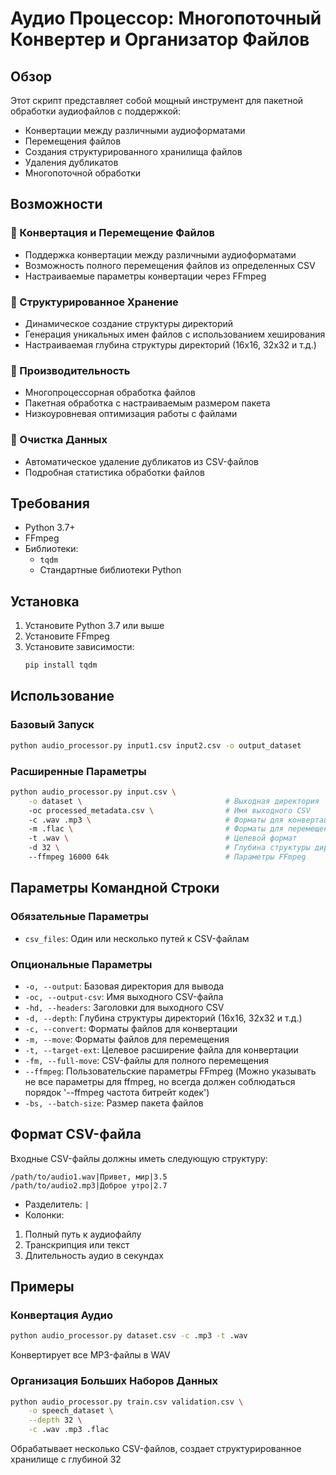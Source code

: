 # Аудио Процессор: Многопоточный Конвертер и Организатор Файлов

## Обзор

Этот скрипт представляет собой мощный инструмент для пакетной обработки аудиофайлов с поддержкой:
- Конвертации между различными аудиоформатами
- Перемещения файлов
- Создания структурированного хранилища файлов
- Удаления дубликатов
- Многопоточной обработки

## Возможности

### 🔄 Конвертация и Перемещение Файлов
- Поддержка конвертации между различными аудиоформатами
- Возможность полного перемещения файлов из определенных CSV
- Настраиваемые параметры конвертации через FFmpeg

### 📂 Структурированное Хранение
- Динамическое создание структуры директорий
- Генерация уникальных имен файлов с использованием хеширования
- Настраиваемая глубина структуры директорий (16x16, 32x32 и т.д.)

### 🚀 Производительность
- Многопроцессорная обработка файлов
- Пакетная обработка с настраиваемым размером пакета
- Низкоуровневая оптимизация работы с файлами

### 🧹 Очистка Данных
- Автоматическое удаление дубликатов из CSV-файлов
- Подробная статистика обработки файлов

## Требования

- Python 3.7+
- FFmpeg
- Библиотеки:
  - `tqdm`
  - Стандартные библиотеки Python

## Установка

1. Установите Python 3.7 или выше
2. Установите FFmpeg
3. Установите зависимости:
   ```bash
   pip install tqdm
   ```

## Использование

### Базовый Запуск

```bash
python audio_processor.py input1.csv input2.csv -o output_dataset
```

### Расширенные Параметры

```bash
python audio_processor.py input.csv \
    -o dataset \                                # Выходная директория
    -oc processed_metadata.csv \                # Имя выходного CSV
    -c .wav .mp3 \                              # Форматы для конвертации
    -m .flac \                                  # Форматы для перемещения
    -t .wav \                                   # Целевой формат
    -d 32 \                                     # Глубина структуры директорий
    --ffmpeg 16000 64k                          # Параметры FFmpeg
```

## Параметры Командной Строки

### Обязательные Параметры
- `csv_files`: Один или несколько путей к CSV-файлам

### Опциональные Параметры
- `-o, --output`: Базовая директория для вывода
- `-oc, --output-csv`: Имя выходного CSV-файла
- `-hd, --headers`: Заголовки для выходного CSV
- `-d, --depth`: Глубина структуры директорий (16x16, 32x32 и т.д.)
- `-c, --convert`: Форматы файлов для конвертации
- `-m, --move`: Форматы файлов для перемещения
- `-t, --target-ext`: Целевое расширение файла для конвертации
- `-fm, --full-move`: CSV-файлы для полного перемещения
- `--ffmpeg`: Пользовательские параметры FFmpeg (Можно указывать не все параметры 
  для ffmpeg, но всегда должен соблюдаться порядок '--ffmpeg частота битрейт кодек')
- `-bs, --batch-size`: Размер пакета файлов

## Формат CSV-файла

Входные CSV-файлы должны иметь следующую структуру:
```
/path/to/audio1.wav|Привет, мир|3.5
/path/to/audio2.mp3|Доброе утро|2.7
```

- Разделитель: `|`
- Колонки:
1. Полный путь к аудиофайлу
2. Транскрипция или текст
3. Длительность аудио в секундах

## Примеры

### Конвертация Аудио
```bash
python audio_processor.py dataset.csv -c .mp3 -t .wav
```
Конвертирует все MP3-файлы в WAV

### Организация Больших Наборов Данных
```bash
python audio_processor.py train.csv validation.csv \
    -o speech_dataset \
    --depth 32 \
    -c .wav .mp3 .flac
```
Обрабатывает несколько CSV-файлов, создает структурированное хранилище с глубиной 32
